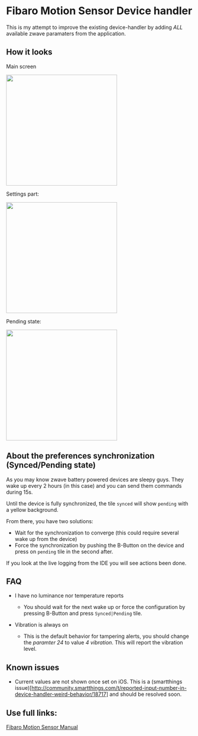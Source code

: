 # Fibaro Motion Sensor Device handler

This is my attempt to improve the existing device-handler by adding *ALL* available zwave paramaters from the application.

## How it looks

Main screen

<img src="https://dl.dropboxusercontent.com/u/2663552/Github/Smartthings/FibaroMotionSensor/thumb_IMG_0399_1024.jpg" width="300px">

Settings part:

<img src="https://dl.dropboxusercontent.com/u/2663552/Github/Smartthings/FibaroMotionSensor/thumb_IMG_0400_1024.jpg" width="300px">

Pending state:

<img src="https://dl.dropboxusercontent.com/u/2663552/Github/Smartthings/FibaroMotionSensor/thumb_IMG_0401_1024.jpg" width="300px">

## About the preferences synchronization (Synced/Pending state)

As you may know zwave battery powered devices are sleepy guys. They wake up every 2 hours (in this case) and you can send them commands during 15s.

Until the device is fully synchronized, the tile ``synced`` will show ``pending`` with a yellow background.

From there, you have two solutions:

- Wait for the synchronization to converge (this could require several wake up from the device)
- Force the synchronization by pushing the B-Button on the device and press on ``pending`` tile in the second after.

If you look at the live logging from the IDE you will see actions been done.

## FAQ

- I have no luminance nor temperature reports
    + You should wait for the next wake up or force the configuration by pressing B-Button and press ``Synced|Pending`` tile.

- Vibration is always on
    + This is the default behavior for tampering alerts, you should change the *paramter 24* to value *4* *vibration*. This will report the vibration level.

## Known issues

- Current values are not shown once set on iOS. This is a (smartthings issue)[http://community.smartthings.com/t/reported-input-number-in-device-handler-weird-behavior/18717] and should be resolved soon.

## Use full links:

[Fibaro Motion Sensor Manual](http://www.fibaro.com/manuals/en/Motion-Sensor/Motion-Sensor_EN_5.3.14.pdf)